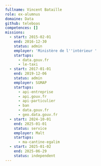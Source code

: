 ```yaml
---
fullname: Vincent Bataille
role: ex-alumnus
domaine: Data
github: teleboas
competences: []
missions:
  - start: 2015-02-01
    end: 2016-12-30
    status: admin
    employer: 'Ministère de l''intérieur '
    startups:
      - data.gouv.fr
      - le-taxi
  - start: 2017-01-01
    end: 2019-12-06
    status: admin
    employer: SGMAP
    startups:
      - api-entreprise
      - api.gouv.fr
      - api-particulier
      - ban
      - data.gouv.fr
      - geo.data.gouv.fr
  - start: 2024-10-01
    end: 2025-01-01
    status: service
    employer: Malt
    startups:
      - ma-cantine-egalim
  - start: 2025-01-02
    end: 2025-06-29
    status: independent
---
```

